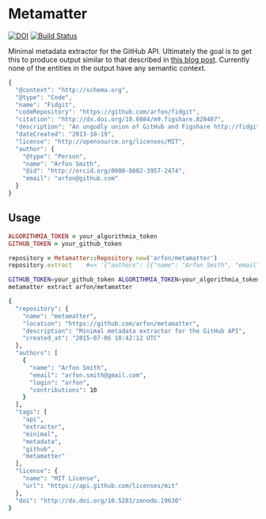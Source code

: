 # Metamatter

[![DOI](https://zenodo.org/badge/doi/10.5281/zenodo.18873.svg)](http://dx.doi.org/10.5281/zenodo.19630)
[![Build Status](https://travis-ci.org/arfon/metamatter.svg?branch=master)](https://travis-ci.org/arfon/metamatter)

Minimal metadata extractor for the GitHub API. Ultimately the goal is to get this to produce output similar to that described in [this blog post](http://www.arfon.org/json-ld-for-software-discovery-reuse-and-credit). Currently none of the entities in the output have any semantic context.

```javascript
{
  "@context": "http://schema.org",
  "@type": "Code",
  "name": "Fidgit",
  "codeRepository": "https://github.com/arfon/fidgit",
  "citation": "http://dx.doi.org/10.6084/m9.figshare.828487",
  "description": "An ungodly union of GitHub and Figshare http://fidgit.arfon.org",
  "dateCreated": "2013-10-19",
  "license": "http://opensource.org/licenses/MIT",
  "author": {
    "@type": "Person",
    "name": "Arfon Smith",
    "@id": "http://orcid.org/0000-0002-3957-2474",
    "email": "arfon@github.com"
  }
}
```

## Usage

```ruby
ALGORITHMIA_TOKEN = your_algorithmia_token
GITHUB_TOKEN = your_github_token

repository = Metamatter::Repository.new('arfon/metamatter')
repository.extract    #=> '{"authors": [{"name": "Arfon Smith", "email":"arfon.smith@gmail.com" ...

```

```bash
GITHUB_TOKEN=your_github_token ALGORITHMIA_TOKEN=your_algorithmia_token\
metamatter extract arfon/metamatter

{
  "repository": {
    "name": "metamatter",
    "location": "https://github.com/arfon/metamatter",
    "description": "Minimal metadata extractor for the GitHub API",
    "created_at": "2015-07-06 10:42:12 UTC"
  },
  "authors": [
    {
      "name": "Arfon Smith",
      "email": "arfon.smith@gmail.com",
      "login": "arfon",
      "contributions": 10
    }
  ],
  "tags": [
    "api",
    "extractor",
    "minimal",
    "metadata",
    "github",
    "metamatter"
  ],
  "license": {
    "name": "MIT License",
    "url": "https://api.github.com/licenses/mit"
  },
  "doi": "http://dx.doi.org/10.5281/zenodo.19630"
}

```

